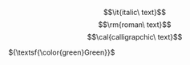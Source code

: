 $$\it{italic\ text}$$
$$\rm{roman\ text}$$
$$\cal{calligrapchic\ text}$$

${\textsf{\color{green}Green}}$
